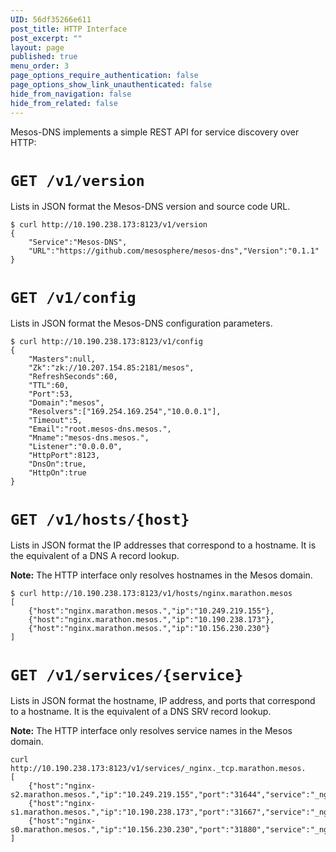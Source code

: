```yaml
---
UID: 56df35266e611
post_title: HTTP Interface
post_excerpt: ""
layout: page
published: true
menu_order: 3
page_options_require_authentication: false
page_options_show_link_unauthenticated: false
hide_from_navigation: false
hide_from_related: false
---
```

Mesos-DNS implements a simple REST API for service discovery over HTTP:

# <a name="get-version"></a>`GET /v1/version`

Lists in JSON format the Mesos-DNS version and source code URL.

    $ curl http://10.190.238.173:8123/v1/version
    {
        "Service":"Mesos-DNS",
        "URL":"https://github.com/mesosphere/mesos-dns","Version":"0.1.1"
    }
    

# <a name="get-config"></a>`GET /v1/config`

Lists in JSON format the Mesos-DNS configuration parameters.

    $ curl http://10.190.238.173:8123/v1/config
    {
        "Masters":null,
        "Zk":"zk://10.207.154.85:2181/mesos",
        "RefreshSeconds":60,
        "TTL":60,
        "Port":53,
        "Domain":"mesos",
        "Resolvers":["169.254.169.254","10.0.0.1"],
        "Timeout":5,
        "Email":"root.mesos-dns.mesos.",
        "Mname":"mesos-dns.mesos.",
        "Listener":"0.0.0.0",
        "HttpPort":8123,
        "DnsOn":true,
        "HttpOn":true
    }
    

# <a name="get-hosts"></a>`GET /v1/hosts/{host}`

Lists in JSON format the IP addresses that correspond to a hostname. It is the equivalent of a DNS A record lookup.

**Note:** The HTTP interface only resolves hostnames in the Mesos domain.

    $ curl http://10.190.238.173:8123/v1/hosts/nginx.marathon.mesos
    [
        {"host":"nginx.marathon.mesos.","ip":"10.249.219.155"},
        {"host":"nginx.marathon.mesos.","ip":"10.190.238.173"},
        {"host":"nginx.marathon.mesos.","ip":"10.156.230.230"}
    ]
    

# <a name="get-service"></a>`GET /v1/services/{service}`

Lists in JSON format the hostname, IP address, and ports that correspond to a hostname. It is the equivalent of a DNS SRV record lookup.

**Note:** The HTTP interface only resolves service names in the Mesos domain.

    curl http://10.190.238.173:8123/v1/services/_nginx._tcp.marathon.mesos.
    [
        {"host":"nginx-s2.marathon.mesos.","ip":"10.249.219.155","port":"31644","service":"_nginx._tcp.marathon.mesos."},
        {"host":"nginx-s1.marathon.mesos.","ip":"10.190.238.173","port":"31667","service":"_nginx._tcp.marathon.mesos."},
        {"host":"nginx-s0.marathon.mesos.","ip":"10.156.230.230","port":"31880","service":"_nginx._tcp.marathon.mesos."}
    ]